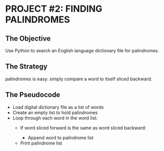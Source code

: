 <h1><strong>PROJECT #2: FINDING PALINDROMES</strong></h1>

<h2>The Objective</h2>

<p>Use Python to search an English language dictionary file for palindromes.</p>

<h3></h3>


<h2>The Strategy</h2>
<p>palindromes is easy: simply compare a word to itself sliced
backward.</p>

<h2>The Pseudocode</h2>

<ul>
    <li>Load digital dictionary file as a list of words</li>
    <li>Create an empty list to hold palindromes</li>
    <li>Loop through each word in the word list:</li>
    <ul>
        <li>If word sliced forward is the same as word sliced backward:</li>
            <ul>
                <li>Append word to palindrome list</li>
            </ul>
        <li>Print palindrome list</li> 
    </ul>
   
</ul>
